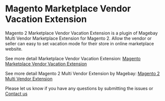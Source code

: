 # Magento Marketplace Vendor Vacation Extension
Magento 2 Marketplace Vendor Vacation Extension is a plugin of Magebay Multi Vendor Marketplace Extension for Magento 2. Allow the vendor or seller can easy to set vacation mode for their store in online marketplace website.

See more detail Marketplace Vendor Vacation Extension: [Magento Marketplace Vendor Vacation Extension](https://www.magebay.com/magento-marketplace-vendor-vacation)

See more detail Magento 2 Multi Vendor Extension by Magebay: [Magento 2 Multi Vendor Extension](https://www.magebay.com/magento-multi-vendor-marketplace-extension)

Please let us know if you have any questions by submitting the issues or [Contact us](https://www.magebay.com/about-us/)

